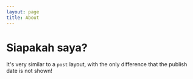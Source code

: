 ```yaml
---
layout: page
title: About
---
```


# Siapakah saya?

It's very similar to a `post` layout, with the only difference that the publish date is not shown!